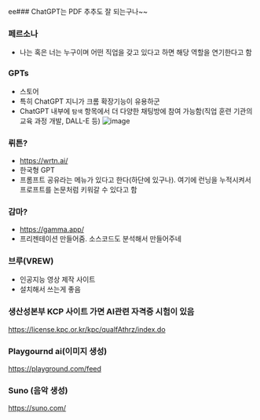 ee### ChatGPT는 PDF 추추도 잘 되는구나~~

### 페르소나
- 나는 혹은 너는 누구이며 어떤 직업을 갖고 있다고 하면 해당 역할을 연기한다고 함

### GPTs
- 스토어
- 특히 ChatGPT 지니가 크롬 확장기능이 유용하군
- ChatGPT 내부에 `탐색` 항목에서 더 다양한 채팅방에 참여 가능함(직업 훈련 기관의 교육 과정 개발, DALL-E 등)
![image](https://github.com/user-attachments/assets/68bae906-8a54-4af1-ac7d-f1dff559bf7c)

### 뤼튼?
- https://wrtn.ai/
- 한국형 GPT 
- 프롬프트 공유라는 메뉴가 있다고 한다(하단에 있구나). 여기에 런닝을 누적시켜서 프로프트를 논문처럼 키워갈 수 있다고 함

### 감마?
- https://gamma.app/
- 프리젠테이션 만들어줌. 소스코드도 분석해서 만들어주네

### 브루(VREW)
- 인공지능 영상 제작 사이트
- 설치해서 쓰는게 좋음

### 생산성본부 KCP 사이트 가면 AI관련 자격증 시험이 있음
https://license.kpc.or.kr/kpc/qualfAthrz/index.do

### Playgournd ai(이미지 생성)
https://playground.com/feed

### Suno (음악 생성)
https://suno.com/
